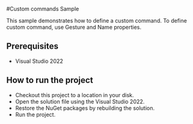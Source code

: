#Custom commands Sample

This sample demonstrates how to define a custom command. To define custom command, use Gesture and Name properties.



## Prerequisites

* Visual Studio 2022

## How to run the project

* Checkout this project to a location in your disk.
* Open the solution file using the Visual Studio 2022.
* Restore the NuGet packages by rebuilding the solution.
* Run the project.
